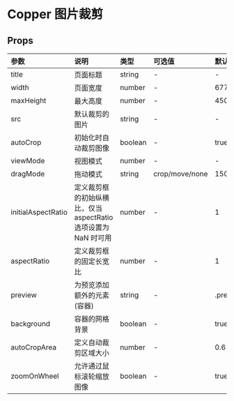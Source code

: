 # Copper 图片裁剪

## Props

| 参数        | 说明                       | 类型    | 可选值 | 默认值                       |
| :---------- | :------------------------- | :------ | :----- | :--------------------------- |
| title      | 页面标题       | string  | -      | -                            |
| width     | 页面宽度         | number  | -      |            677                |
| maxHeight        | 最大高度       | number  | -      | 450                           |
| src        | 默认裁剪的图片           | string  | -      | -                         |
| autoCrop         | 初始化时自动裁剪图像             | boolean  | -      | true                           |
| viewMode        | 视图模式 | number  | -      | -                          |crop
| dragMode       | 拖动模式                   | string  | crop/move/none       | 150                          |
| initialAspectRatio      | 定义裁剪框的初始纵横比，仅当 aspectRatio 选项设置为 NaN 时可用       | number  | -      | 1|
| aspectRatio | 定义裁剪框的固定长宽比                     | number  | -      | 1                           |
| preview       | 为预览添加额外的元素(容器)             | string | -      | .preview                        |
| background         | 容器的网格背景             | boolean  | -      | true                           |
| autoCropArea         | 定义自动裁剪区域大小             | number  | -      | 0.6                           |
| zoomOnWheel         | 允许通过鼠标滚轮缩放图像             | boolean  | -      | true                           |
